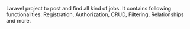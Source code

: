 Laravel project to post and find all kind of jobs. It contains following functionalities: Registration, Authorization, CRUD, Filtering, Relationships and more.
